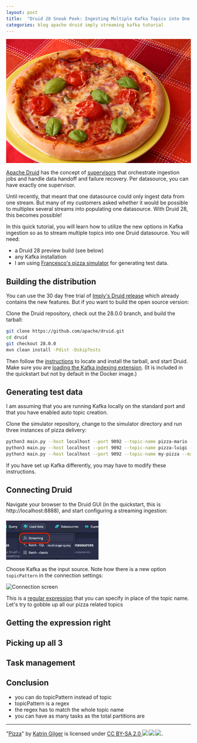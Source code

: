 ```yaml
---
layout: post
title:  "Druid 28 Sneak Peek: Ingesting Multiple Kafka Topics into One Datasource"
categories: blog apache druid imply streaming kafka tutorial
---
```

![Pizza](/assets/2022-11-23-00-pizza.jpg)

[Apache Druid](https://druid.apache.org/) has the concept of [supervisors](https://druid.apache.org/docs/latest/development/extensions-core/kafka-ingestion) that orchestrate ingestion jobs and handle data handoff and failure recovery. Per datasource, you can have exactly one supervisor.

Until recently, that meant that one datasource could only ingest data from one stream. But many of my customers asked whether it would be possible to multiplex several streams into populating one datasource. With Druid 28, this becomes possible!

In this quick tutorial, you will learn how to utilize the new options in Kafka ingestion so as to stream multiple topics into one Druid datasource. You will need:

- a Druid 28 preview build (see below)
- any Kafka installation
- I am using [Francesco's pizza simulator](https://github.com/Aiven-Labs/python-fake-data-producer-for-apache-kafka) for generating test data.

## Building the distribution

You can use the 30 day free trial of [Imply's Druid release](https://imply.io/download-imply/) which already contains the new features. But if you want to build the open source version:

Clone the Druid repository, check out the 28.0.0 branch, and build the tarball:

```bash
git clone https://github.com/apache/druid.git
cd druid
git checkout 28.0.0
mvn clean install -Pdist -DskipTests
```

Then follow the [instructions](https://druid.apache.org/docs/latest/development/build.html) to locate and install the tarball, and start Druid. Make sure you are [loading the Kafka indexing extension](https://druid.apache.org/docs/latest/development/extensions-core/kafka-ingestion#load-the-kafka-indexing-service). (It is included in the quickstart but not by default in the Docker image.)

## Generating test data

I am assuming that you are running Kafka locally on the standard port and that you have enabled auto topic creation.

Clone the simulator repository, change to the simulator directory and run three instances of pizza delivery:

```bash
python3 main.py --host localhost --port 9092 --topic-name pizza-mario --max-waiting-time 5 --security-protocol PLAINTEXT --nr-messages 0 >/dev/null &
python3 main.py --host localhost --port 9092 --topic-name pizza-luigi --max-waiting-time 5 --security-protocol PLAINTEXT --nr-messages 0 >/dev/null &
python3 main.py --host localhost --port 9092 --topic-name my-pizza --max-waiting-time 5 --security-protocol PLAINTEXT --nr-messages 0 >/dev/null &
```

If you have set up Kafka differently, you may have to modify these instructions.

## Connecting Druid

Navigate your browser to the Druid GUI (in the quickstart, this is http://localhost:8888), and start configuring a streaming ingestion:

<img src="/assets/2023-10-29-01-streaming.jpg" width="50%" />

Choose Kafka as the input source. Note how there is a new option `topicPattern` in the connection settings:

![Connection screen](/assets/2023-10-29-02-pattern-setting)

This is a [regular expression](https://en.wikipedia.org/wiki/Regular_expression) that you can specify in place of the topic name. Let's try to gobble up all our pizza related topics

## Getting the expression right

## Picking up all 3

## Task management

## Conclusion

- you can do topicPattern instead of topic
- topicPattern is a regex
- the regex has to match the whole topic name
- you can have as many tasks as the total partitions are

----
 <p class="attribution">"<a target="_blank" rel="noopener noreferrer" href="https://www.flickr.com/photos/26242865@N04/5919366429">Pizza</a>" by <a target="_blank" rel="noopener noreferrer" href="https://www.flickr.com/photos/26242865@N04">Katrin Gilger</a> is licensed under <a target="_blank" rel="noopener noreferrer" href="https://creativecommons.org/licenses/by-sa/2.0/?ref=openverse">CC BY-SA 2.0 <img src="https://mirrors.creativecommons.org/presskit/icons/cc.svg" style="height: 1em; margin-right: 0.125em; display: inline;"/><img src="https://mirrors.creativecommons.org/presskit/icons/by.svg" style="height: 1em; margin-right: 0.125em; display: inline;"/><img src="https://mirrors.creativecommons.org/presskit/icons/sa.svg" style="height: 1em; margin-right: 0.125em; display: inline;"/></a>. </p> 
